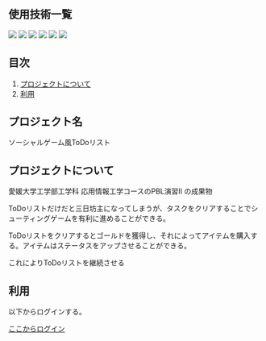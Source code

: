 <div id="top"></div>

## 使用技術一覧

<!-- シールド一覧 -->
<p style="display: inline">
    <img src="https://img.shields.io/badge/html5-%23E34F26.svg?style=for-the-badge&logo=html5&logoColor=white"> 
    <img src="https://img.shields.io/badge/css3-%231572B6.svg?style=for-the-badge&logo=css3&logoColor=white"> 
    <img src="https://img.shields.io/badge/javascript-%23323330.svg?style=for-the-badge&logo=javascript&logoColor=%23F7DF1"> 
    <img src="https://img.shields.io/badge/bootstrap-%238511FA.svg?style=for-the-badge&logo=bootstrap&logoColor=white"> 
    <img src="https://img.shields.io/badge/php-%23777BB4.svg?style=for-the-badge&logo=php&logoColor=white"> 
    <img src="https://img.shields.io/badge/-MySQL-4479A1.svg?logo=mysql&style=for-the-badge&logoColor=white">
</p>


## 目次

1. [プロジェクトについて](#プロジェクトについて)
2. [利用](#利用)
<!-- 3. [環境](#環境) -->
<!-- 4. [ディレクトリ構成](#ディレクトリ構成) -->
<!-- 5. [開発環境構築](#開発環境構築) -->


<!-- プロジェクト名を記載 -->

## プロジェクト名

ソーシャルゲーム風ToDoリスト
<br>
<!-- プロジェクトについて -->

## プロジェクトについて

愛媛大学工学部工学科 応用情報工学コースのPBL演習Ⅱ の成果物

ToDoリストだけだと三日坊主になってしまうが、タスクをクリアすることでシューティングゲームを有利に進めることができる。

ToDoリストをクリアするとゴールドを獲得し、それによってアイテムを購入する。アイテムはステータスをアップさせることができる。

これによりToDoリストを継続させる
<br>

## 利用

以下からログインする。

<a href="https://sshg.cs.ehime-u.ac.jp/~j431miyo/pbl2/login/login.html">ここからログイン</a>
<br>

<!-- ## 環境

<!-- 言語、フレームワーク、ミドルウェア、インフラの一覧とバージョンを記載 -->

<!-- | 言語・フレームワーク  | バージョン |
| --------------------- | ---------- |
| MySQL                 | 8.0        |
| Bootstrap             | 5.3.0      |
| Bootstrap             | 5.3.0      | -->

<!--
その他のパッケージのバージョンは pyproject.toml と package.json を参照してください
-->
<!-- <p align="right"><a href="#top">トップへ</a></p> -->

<!-- ## ディレクトリ構成 -->

<!-- Treeコマンドを使ってディレクトリ構成を記載 -->
<!--
❯ tree -a -I "node_modules|.next|.git|.pytest_cache|static" -L 2
.
├── .devcontainer
│   └── devcontainer.json
├── .env
├── .github
│   ├── action
│   ├── release-drafter.yml
│   └── workflows
├── .gitignore
├── Makefile
├── README.md
├── backend
│   ├── .vscode
│   ├── application
│   ├── docs
│   ├── manage.py
│   ├── output
│   ├── poetry.lock
│   ├── project
│   └── pyproject.toml
├── containers
│   ├── django
│   ├── front
│   ├── mysql
│   └── nginx
├── docker-compose.yml
├── frontend
│   ├── .gitignore
│   ├── README.md
│   ├── __test__
│   ├── components
│   ├── features
│   ├── next-env.d.ts
│   ├── package-lock.json
│   ├── package.json
│   ├── pages
│   ├── postcss.config.js
│   ├── public
│   ├── styles
│   ├── tailwind.config.js
│   └── tsconfig.json
└── infra
    ├── .gitignore
    ├── docker-compose.yml
    ├── main.tf
    ├── network.tf
    └── variables.tf
-->

<!-- <p align="right">(<a href="#top">トップへ</a>)</p> -->

<!-- ## 開発環境構築 -->

<!-- コンテナの作成方法、パッケージのインストール方法など、開発環境構築に必要な情報を記載 -->

